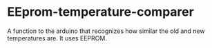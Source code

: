 # EEprom-temperature-comparer
A function to the arduino that recognizes how similar the old and new temperatures are. It uses EEPROM.
